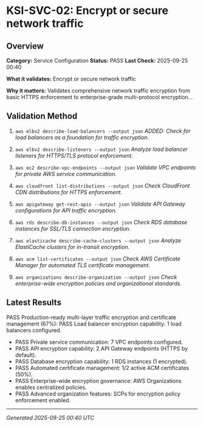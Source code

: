 # KSI-SVC-02: Encrypt or secure network traffic

## Overview

**Category:** Service Configuration
**Status:** PASS
**Last Check:** 2025-09-25 00:40

**What it validates:** Encrypt or secure network traffic

**Why it matters:** Validates comprehensive network traffic encryption from basic HTTPS enforcement to enterprise-grade multi-protocol encryption...

## Validation Method

1. `aws elbv2 describe-load-balancers --output json`
   *ADDED: Check for load balancers as a foundation for traffic encryption.*

2. `aws elbv2 describe-listeners --output json`
   *Analyze load balancer listeners for HTTPS/TLS protocol enforcement.*

3. `aws ec2 describe-vpc-endpoints --output json`
   *Validate VPC endpoints for private AWS service communication.*

4. `aws cloudfront list-distributions --output json`
   *Check CloudFront CDN distributions for HTTPS enforcement.*

5. `aws apigateway get-rest-apis --output json`
   *Validate API Gateway configurations for API traffic encryption.*

6. `aws rds describe-db-instances --output json`
   *Check RDS database instances for SSL/TLS connection encryption.*

7. `aws elasticache describe-cache-clusters --output json`
   *Analyze ElastiCache clusters for in-transit encryption.*

8. `aws acm list-certificates --output json`
   *Check AWS Certificate Manager for automated TLS certificate management.*

9. `aws organizations describe-organization --output json`
   *Check enterprise-wide encryption policies and organizational standards.*

## Latest Results

PASS Production-ready multi-layer traffic encryption and certificate management (67%): PASS Load balancer encryption capability: 1 load balancers configured.
- PASS Private service communication: 7 VPC endpoints configured.
- PASS API encryption capability: 2 API Gateway endpoints (HTTPS by default).
- PASS Database encryption capability: 1 RDS instances (1 encrypted).
- PASS Automated certificate management: 1/2 active ACM certificates (50%).
- PASS Enterprise-wide encryption governance: AWS Organizations enables centralized policies.
- PASS Advanced organization features: SCPs for encryption policy enforcement enabled.

---
*Generated 2025-09-25 00:40 UTC*